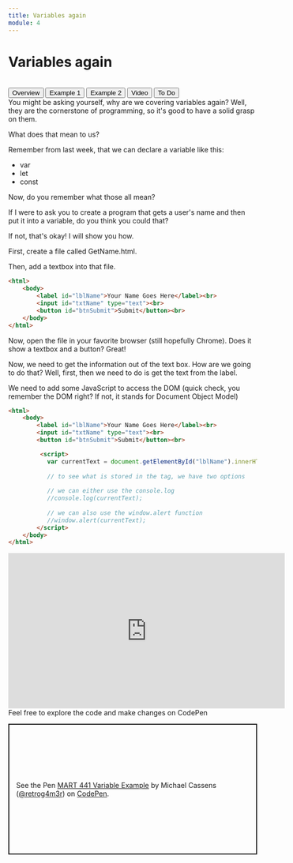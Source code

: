 ```yaml
---
title: Variables again
module: 4
---
```


# Variables again <br />


<br />
<div class="tab">
  <button class="tablinks active" onclick="openTab(event, 'Overview')">Overview</button>
  <button class="tablinks" onclick="openTab(event, 'Example1')">Example 1</button>
  <button class="tablinks" onclick="openTab(event, 'Example2')">Example 2</button>
  <button class="tablinks" onclick="openTab(event, 'Video')">Video</button>
  <button class="tablinks" onclick="openTab(event, 'ToDo')">To Do</button>
</div>
<div id="Overview" class="tabcontent" style="display:block"  markdown="1">
You might be asking yourself, why are we covering variables again?  Well, they are the cornerstone of programming, so it's good to have a solid grasp on them.

What does that mean to us?

Remember from last week, that we can declare a variable like this:

- var
- let
- const

Now, do you remember what those all mean?

</div>
<div id="Example1" class="tabcontent" >
<div class="tabhtml" markdown="1">

If I were to ask you to create a program that gets a user's name and then put it into a variable, do you think you could that? 

If not, that's okay!  I will show you how.

First, create a file called GetName.html.

Then, add a textbox into that file.

```html
<html>
    <body>
        <label id="lblName">Your Name Goes Here</label><br>
        <input id="txtName" type="text"><br>
        <button id="btnSubmit">Submit</button><br>
    </body>
</html>
```

Now, open the file in your favorite browser (still hopefully Chrome).  Does it show a textbox and a button? Great!
</div>
</div>
<div id="Example2" class="tabcontent" >
<div class="tabhtml" markdown="1">

Now, we need to get the information out of the text box.  How are we going to do that?  Well, first, then we need to do is get the text from the label.

We need to add some JavaScript to access the DOM (quick check, you remember the DOM right?  If not, it stands for Document Object Model)

```html
<html>
    <body>
        <label id="lblName">Your Name Goes Here</label><br>
        <input id="txtName" type="text"><br>
        <button id="btnSubmit">Submit</button><br>

         <script>
           var currentText = document.getElementById("lblName").innerHTML;
           
           // to see what is stored in the tag, we have two options
           
           // we can either use the console.log
           //console.log(currentText); 
            
           // we can also use the window.alert function 
           //window.alert(currentText); 
        </script>
    </body>
</html>
```
</div>
</div>
<div id="Video" class="tabcontent" >
<div class="tabhtml" markdown="1">


<iframe width="560" height="315" src="https://www.youtube.com/embed/g2SFQfttRYg" frameborder="0" allow="accelerometer; autoplay; encrypted-media; gyroscope; picture-in-picture" allowfullscreen></iframe>
</div>
</div>

<div id="ToDo" class="tabcontent" >
<div class="tabhtml" markdown="1">
Feel free to explore the code and make changes on CodePen

<p class="codepen" data-height="265" data-theme-id="dark" data-default-tab="html,result" data-user="retrog4m3r" data-slug-hash="qBqWeQK" style="height: 265px; box-sizing: border-box; display: flex; align-items: center; justify-content: center; border: 2px solid; margin: 1em 0; padding: 1em;" data-pen-title="MART 441 Variable Example">
  <span>See the Pen <a href="https://codepen.io/retrog4m3r/pen/qBqWeQK">
  MART 441 Variable Example</a> by Michael Cassens (<a href="https://codepen.io/retrog4m3r">@retrog4m3r</a>)
  on <a href="https://codepen.io">CodePen</a>.</span>
</p>
<script async src="https://cpwebassets.codepen.io/assets/embed/ei.js"></script>
</div>
</div>